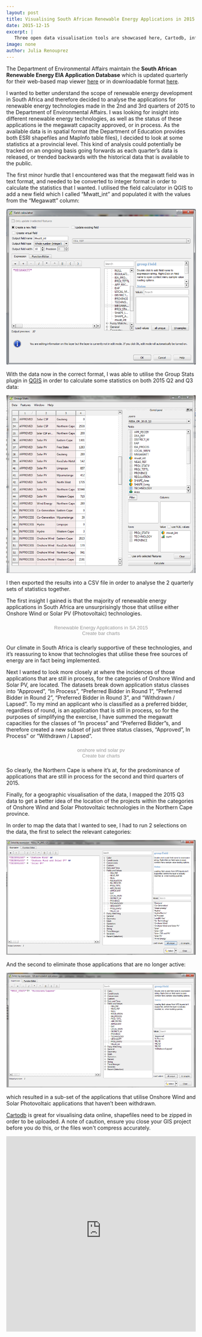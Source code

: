 ```yaml
---
layout: post
title: Visualising South African Renewable Energy Applications in 2015
date: 2015-12-15
excerpt: |
   Three open data visualisation tools are showcased here, Cartodb, infogr.am, and QGIS, with some handy tips in overcoming simple hurdles in the analysis process.
image: none
author: Julia Renouprez
---
```


The Department of Environmental Affairs maintain the **South African Renewable Energy EIA Application Database** which is updated quarterly for their web-based map viewer [here](https://www.environment.gov.za/mapsgraphics) or in downloadable format [here](http://egis.environment.gov.za/Download.aspx?m=25#).

I wanted to better understand the scope of renewable energy development in South Africa and therefore decided to analyse the applications for renewable energy technologies made in the 2nd and 3rd quarters of 2015 to the Department of Environmental Affairs.  I was looking for insight into different renewable energy technologies, as well as the status of these applications ie the megawatt capacity approved, or in process.  As the available data is in spatial format (the Department of Education provides both ESRI shapefiles and MapInfo table files), I decided to look at some statistics at a provincial level.  This kind of analysis could potentially be tracked on an ongoing basis going forwards as each quarter’s data is released, or trended backwards with the historical data that is available to the public.

The first minor hurdle that I encountered was that the megawatt field was in text format, and needed to be converted to integer format in order to calculate the statistics that I wanted.  I utilised the field calculator in QGIS to add a new field which I called “Mwatt_int” and populated it with the values from the “Megawatt” column:

<a href="/images/blog/1-Field-calc.png" target="_blank"><img src="/images/blog/1-Field-calc.png"></a>

With the data now in the correct format, I was able to utilise the Group Stats plugin in [QGIS](www.qgis.co.za) in order to calculate some statistics on both 2015 Q2 and Q3 data:

<a href="/images/blog/2-Group-Stats.png" target="_blank"><img src="/images/blog/2-Group-Stats.png"></a>

I then exported the results into a CSV file in order to analyse the 2 quarterly sets of statistics together.

The first insight I gained is that the majority of renewable energy applications in South Africa are unsurprisingly those that utilise either Onshore Wind or Solar PV (Photovoltaic) technologies. 

<script id="infogram_0_renewable_energy_applications_in_sa_2015" title="Renewable Energy Applications in SA 2015" src="//e.infogr.am/js/embed.js?xpR" type="text/javascript"></script><div style="width:100%;padding:8px 0;font-family:Arial;font-size:13px;line-height:15px;text-align:center;"><a target="_blank" href="https://infogr.am/renewable_energy_applications_in_sa_2015" style="color:#989898;text-decoration:none;">Renewable Energy Applications in SA 2015</a><br><a style="color:#989898;text-decoration:none;" href="http://charts.infogr.am/bar-chart?utm_source=embed_bottom&utm_medium=seo&utm_campaign=bar_chart" target="_blank">Create bar charts</a></div>

Our climate in South Africa is clearly supportive of these technologies, and it’s reassuring to know that technologies that utilise these free sources of energy are in fact being implemented.

Next I wanted to look more closely at where the incidences of those applications that are still in process, for the categories of Onshore Wind and Solar PV, are located.  The datasets break down application status classes into “Approved”, “In Process”, “Preferred Bidder in Round 1”, “Preferred Bidder in Round 2”, “Preferred Bidder in Round 3”, and “Withdrawn / Lapsed”.  To my mind an applicant who is classified as a preferred bidder, regardless of round, is an application that is still in process, so for the purposes of simplifying the exercise, I have summed the megawatt capacities for the classes of “In process” and “Preferred Bidder”s, and therefore created a new subset of just three status classes, “Approved”, In Process” or “Withdrawn / Lapsed”.

<script id="infogram_0_onshore_wind_solar_pv" title="onshore wind solar pv" src="//e.infogr.am/js/embed.js?KHg" type="text/javascript"></script><div style="width:100%;padding:8px 0;font-family:Arial;font-size:13px;line-height:15px;text-align:center;"><a target="_blank" href="https://infogr.am/onshore_wind_solar_pv" style="color:#989898;text-decoration:none;">onshore wind solar pv</a><br><a style="color:#989898;text-decoration:none;" href="http://charts.infogr.am/bar-chart?utm_source=embed_bottom&utm_medium=seo&utm_campaign=bar_chart" target="_blank">Create bar charts</a></div>

So clearly, the Northern Cape is where it’s at, for the predominance of applications that are still in process for the second and third quarters of 2015.

Finally, for a geographic visualisation of the data, I mapped the 2015 Q3 data to get a better idea of the location of the projects within the categories of Onshore Wind and Solar Photovoltaic technologies in the Northern Cape province.

In order to map the data that I wanted to see, I had to run 2 selections on the data, the first to select the relevant categories:

<a href="/images/blog/5-query-to-map-2-cats.png" target="_blank"><img src="/images/blog/5-query-to-map-2-cats.png"></a>

And the second to eliminate those applications that are no longer active:

<a href="/images/blog/6-query-to-map-not-active.png" target="_blank"><img src="/images/blog/6-query-to-map-not-active.png"></a>

which resulted in a sub-set of the applications that utilise Onshore Wind and Solar Photovoltaic applications that haven’t been withdrawn. 

[Cartodb](https://cartodb.com/) is great for visualising data online, shapefiles need to be zipped in order to be uploaded.  A note of caution, ensure you close your GIS project before you do this, or the files won't compress accurately.

<iframe width="100%" height="520" frameborder="0" src="https://juliarenouprez.cartodb.com/viz/03da4c56-8df1-11e5-addd-0e3ff518bd15/embed_map" allowfullscreen webkitallowfullscreen mozallowfullscreen oallowfullscreen msallowfullscreen></iframe>





